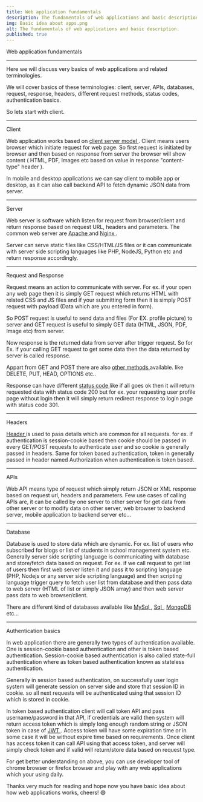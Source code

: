 ```yaml
---
title: Web application fundamentals
description: The fundamentals of web applications and basic description.
img: Basic idea about apps.png
alt: The fundamentals of web applications and basic description.
published: true
---
```


<p class="title is-4">Web application fundamentals</p>

<hr>
Here we will discuss very basics of web applications and related terminologies.

We will cover basics of these terminologies: client, server, APIs, databases, request, response, headers, different request methods, status codes, authentication basics.





So lets start with client.

<hr>


<p class="title is-5">Client</p>

Web application works based on [ client server model ]( https://en.wikipedia.org/wiki/Client%E2%80%93server_model ). Client means users browser which initiate request for web page. So first request is initiated by browser and then based on response from server the browser will show content ( HTML, PDF, Images etc based on value in response "content-type" header ).

In mobile and desktop applications we can say client to mobile app or desktop, as it can also call backend API to fetch dynamic JSON data from server.

<hr>


<p class="title is-5">Server</p>

Web server is software which listen for request from browser/client and return response based on request URL, headers and parameters. The common web server are [ Apache ]( https://httpd.apache.org/ ) and [ Nginx ]( https://www.nginx.com/ ).

Server can serve static files like CSS/HTML/JS files or it can communicate with server side scripting languages like PHP, NodeJS, Python etc and return response accordingly.



<hr>


<p class="title is-5">Request and Response</p>

Request means an action to communicate with server. For ex. if your open any web page then it is simply GET request which returns HTML with related CSS and JS files and if your submitting form then it is simply POST request with payload (Data which are you entered in form). 

So POST request is useful to send data and files (For EX. profile picture) to server and GET request is useful to simply GET data (HTML, JSON, PDF, Image etc) from server.

Now response is the returned data from server after trigger request. So for Ex. if your calling GET request to get some data then the data returned by server is called response.

Appart from GET and POST there are also [ other methods ](https://developer.mozilla.org/en-US/docs/Web/HTTP/Methods) available. like DELETE, PUT, HEAD, OPTIONS etc.. 

Response can have different [ status code ](https://developer.mozilla.org/en-US/docs/Web/HTTP/Status) like if all goes ok then it will return requested data with status code 200 but for ex. your requesting user profile page without login then it will simply return redirect response to login page with status code 301.


<hr>


<p class="title is-5">Headers</p>

[ Header ](https://developer.mozilla.org/en-US/docs/Web/HTTP/Headers) is used to pass details which are common for all requests. for ex. if authentication is session-cookie based then cookie should be passed in every GET/POST requests to authenticate user and so cookie is generally passed in headers. Same for token based authentication, token in generally passed in header named Authorization when authentication is token based. 


<hr>


<p class="title is-5">APIs</p>

Web API means type of request which simply return JSON or XML response based on request url, headers and parameters. Few use cases of calling APIs are, it can be called by one server to other server for get data from other server or to modify data on other server, web browser to backend server, mobile application to backend server etc...


<hr>


<p class="title is-5">Database</p>

Database is used to store data which are dynamic. For ex. list of users who subscribed for blogs or list of students in school management system etc. Generally server side scripting language is communicating with database and store/fetch data based on request. For ex. if we call request to get list of users then first web server listen it and pass it to scripting language (PHP, Nodejs or any server side scripting language) and then scripting language trigger query to fetch user list from database and then pass data to web server (HTML of list or simply JSON array) and then web server pass data to web browser/client. 

There are different kind of databases available like [ MySql ](https://www.mysql.com/), [ Sql ](https://www.microsoft.com/en-us/sql-server), [ MongoDB ](https://www.mongodb.com/) etc...



<hr>


<p class="title is-5">Authentication basics</p>

In web application there are generally two types of authentication available. One is session-cookie based authentication and other is token based authentication. Session-cookie based authentication is also called state-full authentication where as token based authentication known as stateless authentication.

Generally in session based authentication, on successfully user login system will generate session on server side and store that session ID in cookie. so all next requests will be authenticated using that session ID which is stored in cookie. 

In token based authentication client will call token API and pass username/password in that API, if credentials are valid then system will return access token which is simply long enough random string or JSON token in case of [ JWT ](https://jwt.io/). Access token will have some expiration time or in some case it will be without expire time based on requirements. Once client has access token it can call API using that access token, and server will simply check token and if valid will return/store data based on request type. 


For get better understanding on above, you can use developer tool of chrome browser or firefox browser and play with any web applications which your using daily.  


Thanks very much for reading and hope now you have basic idea about how web applications works, cheers! 😄
